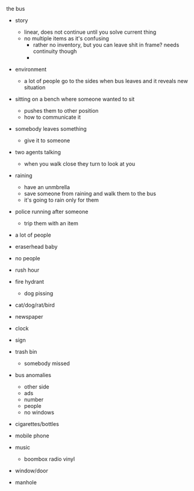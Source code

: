 the bus

- story
  - linear, does not continue until you solve current thing
  - no multiple items as it's confusing
    - rather no inventory, but you can leave shit in frame? needs
      continuity though
    -

- environment
  - a lot of people go to the sides when bus leaves and it reveals new situation

- sitting on a bench where someone wanted to sit
  - pushes them to other position
  - how to communicate it
- somebody leaves something
  - give it to someone

- two agents talking
  - when you walk close they turn to look at you

- raining
  - have an unmbrella
  - save someone from raining and walk them to the bus
  - it's going to rain only for them

- police running after someone
  - trip them with an item

- a lot of people
- eraserhead baby
- no people
- rush hour
- fire hydrant
  - dog pissing
- cat/dog/rat/bird
- newspaper
- clock
- sign
- trash bin
  - somebody missed
- bus anomalies
  - other side
  - ads
  - number
  - people
  - no windows
- cigarettes/bottles
- mobile phone
- music
  - boombox radio vinyl
- window/door
- manhole
